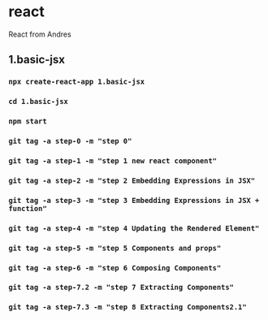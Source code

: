 # react
React from Andres
## 1.basic-jsx
### `npx create-react-app 1.basic-jsx`
### `cd 1.basic-jsx`
### `npm start`

### `git tag -a step-0 -m "step 0"`
### `git tag -a step-1 -m "step 1 new react component"`
### `git tag -a step-2 -m "step 2 Embedding Expressions in JSX"`
### `git tag -a step-3 -m "step 3 Embedding Expressions in JSX + function"`
### `git tag -a step-4 -m "step 4 Updating the Rendered Element"`
### `git tag -a step-5 -m "step 5 Components and props"`
### `git tag -a step-6 -m "step 6 Composing Components"`
### `git tag -a step-7.2 -m "step 7 Extracting Components"`
### `git tag -a step-7.3 -m "step 8 Extracting Components2.1"`